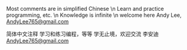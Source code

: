 Most comments are in simplified Chinese \n
Learn and practice programming, etc. \n
Knowledge is infinite \n
welcome here
Andy Lee, AndyLee765@gmail.com

简体中文注释
学习和练习编程，等等
学无止境，欢迎交流
李安迪 AndyLee765@gmail.com
